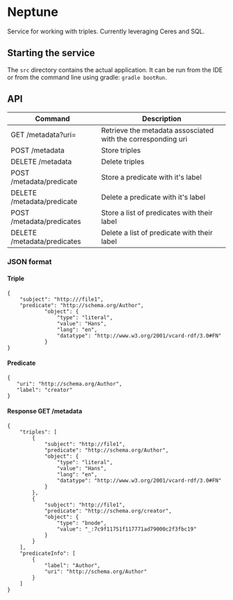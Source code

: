 # Neptune
Service for working with triples. Currently leveraging Ceres and SQL.

## Starting the service
The `src` directory contains the actual application. It can be run from the IDE or from the command line
using gradle: `gradle bootRun`.


## API

| Command | Description |
| --- | --- |
| GET /metadata?uri=|Retrieve the metadata assosciated with the corresponding uri |
| POST /metadata| Store triples |
| DELETE /metadata| Delete triples |
| POST /metadata/predicate| Store a predicate with it's label |
| DELETE /metadata/predicate| Delete a predicate with it's label |
| POST /metadata/predicates| Store a list of  predicates with their label |
| DELETE /metadata/predicates| Delete a list of predicate with their label |

### JSON format
#### Triple
```
{
    "subject": "http:///file1",
    "predicate": "http://schema.org/Author",
            "object": {
                "type": "literal",
                "value": "Hans",
                "lang": "en",
                "datatype": "http://www.w3.org/2001/vcard-rdf/3.0#FN"
            }
}
```
#### Predicate
 ```
{
	"uri": "http://schema.org/Author",
	"label": "creator"
}
```
#### Response GET /metadata
```
{
    "triples": [
        {
            "subject": "http://file1",
            "predicate": "http://schema.org/Author",
            "object": {
                "type": "literal",
                "value": "Hans",
                "lang": "en",
                "datatype": "http://www.w3.org/2001/vcard-rdf/3.0#FN"
            }
        },
        {
            "subject": "http://file1",
            "predicate": "http://schema.org/creator",
            "object": {
                "type": "bnode",
                "value": "_:7c9f11751f117771ad79000c2f3fbc19"
            }
        }
    ],
    "predicateInfo": [
        {
            "label": "Author",
            "uri": "http://schema.org/Author"
        }
    ]
}
```
